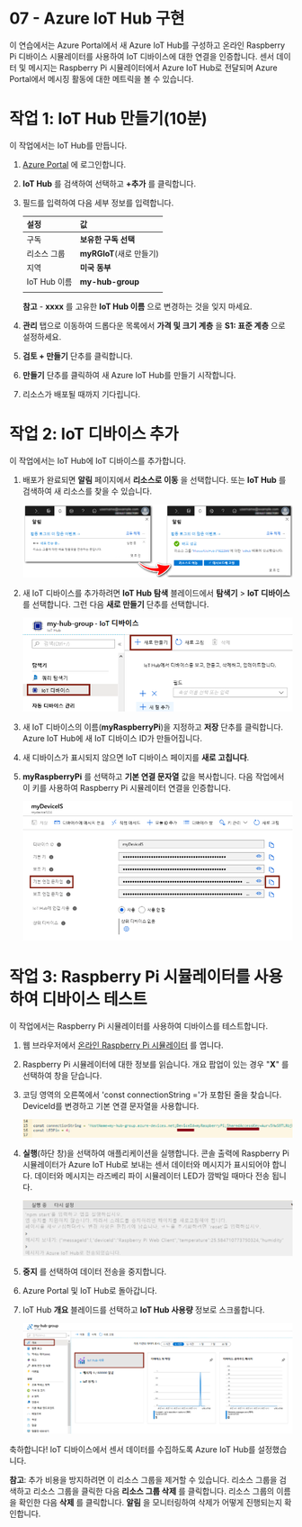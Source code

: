 ﻿---
wts:
    title: '07 - Azure IoT Hub 구현(10분)'
    module: '모듈 03: 핵심 솔루션 및 관리 도구 설명하기'
---
# 07 - Azure IoT Hub 구현

이 연습에서는 Azure Portal에서 새 Azure IoT Hub를 구성하고 온라인 Raspberry Pi 디바이스 시뮬레이터를 사용하여 IoT 디바이스에 대한 연결을 인증합니다. 센서 데이터 및 메시지는 Raspberry Pi 시뮬레이터에서 Azure IoT Hub로 전달되며 Azure Portal에서 메시징 활동에 대한 메트릭을 볼 수 있습니다.

# 작업 1: IoT Hub 만들기(10분)

이 작업에서는 IoT Hub를 만듭니다. 

1. [Azure Portal](https://portal.azure.com) 에 로그인합니다.

2. **IoT Hub** 를 검색하여 선택하고 **+추가** 를 클릭합니다.

3. 필드를 입력하여 다음 세부 정보를 입력합니다.

    | 설정 | 값 |
    |--|--|
    | 구독 | **보유한 구독 선택** |
    | 리소스 그룹 |  **myRGIoT**(새로 만들기)|
    | 지역 | **미국 동부** |
    | IoT Hub 이름 | **my-hub-group** |
    | | |

    **참고** - **xxxx** 를 고유한 **IoT Hub 이름** 으로 변경하는 것을 잊지 마세요.

4. **관리** 탭으로 이동하여 드롭다운 목록에서 **가격 및 크기 계층** 을 **S1: 표준 계층** 으로 설정하세요.

5. **검토 + 만들기** 단추를 클릭합니다.

6. **만들기** 단추를 클릭하여 새 Azure IoT Hub를 만들기 시작합니다.

7. 리소스가 배포될 때까지 기다립니다. 

# 작업 2: IoT 디바이스 추가

이 작업에서는 IoT Hub에 IoT 디바이스를 추가합니다. 

1. 배포가 완료되면 **알림** 페이지에서 **리소스로 이동** 을 선택합니다. 또는 **IoT Hub** 를 검색하여 새 리소스를 찾을 수 있습니다.

	![진행 중인 배포 및 배포 성공 알림이 표시된 Azure Portal 스크린샷.](../images/0601.png)

2. 새 IoT 디바이스를 추가하려면 **IoT Hub 탐색** 블레이드에서 **탐색기** > **IoT 디바이스** 를 선택합니다. 그런 다음 **새로 만들기** 단추를 선택합니다.

	![IoT Hub 탐색 블레이드 안에 강조 표시된 IoT 디바이스 창을 보여주는 Azure Portal 스크린샷. IoT Hub에 새로운 IoT 디바이스 ID를 추가하는 방법을 보여주는 새로 만들기 단추가 강조 표시되어 있습니다.](../images/0602.png)

3. 새 IoT 디바이스의 이름(**myRaspberryPi**)을 지정하고 **저장** 단추를 클릭합니다. Azure IoT Hub에 새 IoT 디바이스 ID가 만들어집니다.

4. 새 디바이스가 표시되지 않으면 IoT 디바이스 페이지를 **새로 고칩니다**. 

5. **myRaspberryPi** 를 선택하고 **기본 연결 문자열** 값을 복사합니다. 다음 작업에서 이 키를 사용하여 Raspberry Pi 시뮬레이터 연결을 인증합니다.

	![복사 아이콘이 강조 표시되어 있는 기본 연결 문자열 페이지의 스크린샷.](../images/0603.png)

# 작업 3: Raspberry Pi 시뮬레이터를 사용하여 디바이스 테스트

이 작업에서는 Raspberry Pi 시뮬레이터를 사용하여 디바이스를 테스트합니다. 

1. 웹 브라우저에서 [온라인 Raspberry Pi 시뮬레이터](https://azure-samples.github.io/raspberry-pi-web-simulator/#Getstarted) 를 엽니다. 

2. Raspberry Pi 시뮬레이터에 대한 정보를 읽습니다. 개요 팝업이 있는 경우 "**X**" 를 선택하여 창을 닫습니다.

3. 코딩 영역의 오른쪽에서 'const connectionString ='가 포함된 줄을 찾습니다. DeviceId를 변경하고 기본 연결 문자열을 사용합니다.

	![Raspberry Pi 시뮬레이터 내의 코딩 영역 스크린샷.](../images/0604.png)

4. **실행**(하단 창)을 선택하여 애플리케이션을 실행합니다. 콘솔 출력에 Raspberry Pi 시뮬레이터가 Azure IoT Hub로 보내는 센서 데이터와 메시지가 표시되어야 합니다. 데이터와 메시지는 라즈베리 파이 시뮬레이터 LED가 깜박일 때마다 전송 됩니다. 

	![Raspberry Pi 시뮬레이터 콘솔의 스크린샷.  콘솔 출력에 Raspberry Pi 시뮬레이터가 Azure IoT Hub로 보낸 센서 데이터와 메시지가 표시됩니다.](../images/0605.png)

5. **중지** 를 선택하여 데이터 전송을 중지합니다.

6. Azure Portal 및 IoT Hub로 돌아갑니다.

7. IoT Hub **개요** 블레이드를 선택하고 **IoT Hub 사용량** 정보로 스크롤합니다.

	![Azure Portal의 IoT Hub 사용량 영역 안에 있는 메트릭의 스크린샷.](../images/0606.png)


축하합니다! IoT 디바이스에서 센서 데이터를 수집하도록 Azure IoT Hub를 설정했습니다.

**참고**: 추가 비용을 방지하려면 이 리소스 그룹을 제거할 수 있습니다. 리소스 그룹을 검색하고 리소스 그룹을 클릭한 다음 **리소스 그룹 삭제** 를 클릭합니다. 리소스 그룹의 이름을 확인한 다음 **삭제** 를 클릭합니다. **알림** 을 모니터링하여 삭제가 어떻게 진행되는지 확인합니다.